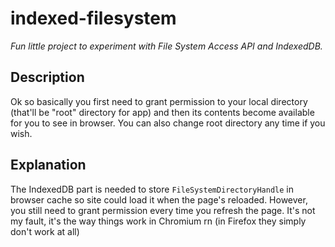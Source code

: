 # indexed-filesystem

*Fun little project to experiment with File System Access API and IndexedDB.*

## Description

Ok so basically you first need to grant permission to your local directory (that'll be "root" directory for app)
and then its contents become available for you to see in browser.
You can also change root directory any time if you wish.

## Explanation

The IndexedDB part is needed to store `FileSystemDirectoryHandle` in browser cache so
site could load it when the page's reloaded. However, you still need to grant permission every time you
refresh the page. It's not my fault, it's the way things work in Chromium rn (in Firefox they simply don't work at all)

